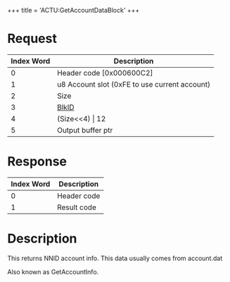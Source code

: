 +++
title = 'ACTU:GetAccountDataBlock'
+++

# Request

| Index Word | Description                                   |
|------------|-----------------------------------------------|
| 0          | Header code \[0x000600C2\]                    |
| 1          | u8 Account slot (0xFE to use current account) |
| 2          | Size                                          |
| 3          | [BlkID](ACT_Services#datablocks "wikilink")   |
| 4          | (Size\<\<4) \| 12                             |
| 5          | Output buffer ptr                             |

# Response

| Index Word | Description |
|------------|-------------|
| 0          | Header code |
| 1          | Result code |

# Description

This returns NNID account info. This data usually comes from account.dat

Also known as GetAccountInfo.
